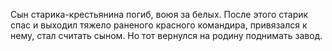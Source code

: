 Сын старика-крестьянина погиб, воюя за белых. После этого старик спас и выходил тяжело раненого красного командира, привязался к нему, стал считать сыном. Но тот вернулся на родину поднимать завод.
